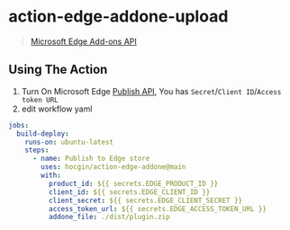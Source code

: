 # action-edge-addone-upload

> [Microsoft Edge Add-ons API](https://docs.microsoft.com/en-us/microsoft-edge/extensions-chromium/publish/api/using-addons-api)

## Using The Action

1. Turn On Microsoft Edge [Publish API](https://partner.microsoft.com/en-us/dashboard/microsoftedge/publishapi), You has `Secret`/`Client ID`/`Access token URL`
2. edit workflow yaml

```yaml
jobs:
  build-deploy:
    runs-on: ubuntu-latest
    steps:
      - name: Publish to Edge store
        uses: hocgin/action-edge-addone@main
        with:
          product_id: ${{ secrets.EDGE_PRODUCT_ID }}
          client_id: ${{ secrets.EDGE_CLIENT_ID }}
          client_secret: ${{ secrets.EDGE_CLIENT_SECRET }}
          access_token_url: ${{ secrets.EDGE_ACCESS_TOKEN_URL }}
          addone_file: ./dist/plugin.zip
```
